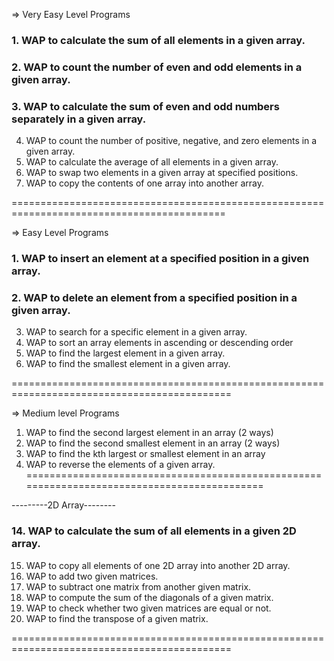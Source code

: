 => Very Easy Level Programs

### 1. WAP to calculate the sum of all elements in a given array.
### 2. WAP to count the number of even and odd elements in a given array.
### 3. WAP to calculate the sum of even and odd numbers separately in a given array.
4. WAP to count the number of positive, negative, and zero elements in a given array.
5. WAP to calculate the average of all elements in a given array.
6. WAP to swap two elements in a given array at specified positions.
7. WAP to copy the contents of one array into another array.

===========================================================================================

=> Easy Level Programs

### 1. WAP to insert an element at a specified position in a given array.
###  2. WAP to delete an element from a specified position in a given array.
3. WAP to search for a specific element in a given array.
4. WAP to sort an array elements in ascending or descending order
5. WAP to find the largest element in a given array.
6. WAP to find the smallest element in a given array.

============================================================================================

=> Medium level Programs

1. WAP to find the second largest element in an array (2 ways)
2. WAP to find the second smallest element in an array (2 ways)
3. WAP to find the kth largest or smallest element in an array
4. WAP to reverse the elements of a given array.
============================================================================================

---------2D Array--------

### 14. WAP to calculate the sum of all elements in a given 2D array.
15. WAP to copy all elements of one 2D array into another 2D array.
16. WAP to add two given matrices.
17. WAP to subtract one matrix from another given matrix.
18. WAP to compute the sum of the diagonals of a given matrix.
19. WAP to check whether two given matrices are equal or not.
20. WAP to find the transpose of a given matrix.

============================================================================================
